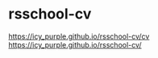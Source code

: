 # rsschool-cv

https://icy_purple.github.io/rsschool-cv/cv
https://icy_purple.github.io/rsschool-cv/
